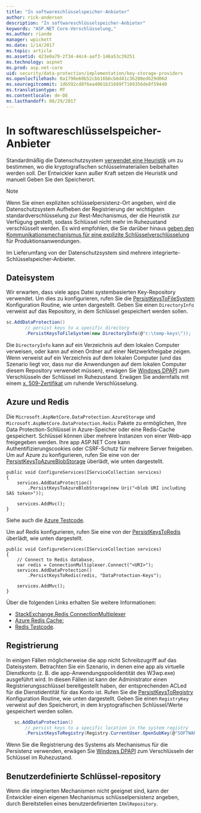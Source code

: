 ```yaml
---
title: "In softwareschlüsselspeicher-Anbieter"
author: rick-anderson
description: "In softwareschlüsselspeicher-Anbieter"
keywords: "ASP.NET Core-Verschlüsselung,"
ms.author: riande
manager: wpickett
ms.date: 1/14/2017
ms.topic: article
ms.assetid: 423e0a79-2f34-44c4-aaf3-146a53c39251
ms.technology: aspnet
ms.prod: asp.net-core
uid: security/data-protection/implementation/key-storage-providers
ms.openlocfilehash: 0a1798e60b52cbb16b6cb6d41c36200ed629d06d
ms.sourcegitcommit: 1db592cd8f6ea4061b31689f7109356de8f59440
ms.translationtype: MT
ms.contentlocale: de-DE
ms.lasthandoff: 08/29/2017
---
```

# <a name="key-storage-providers"></a>In softwareschlüsselspeicher-Anbieter

<a name=data-protection-implementation-key-storage-providers></a>

Standardmäßig die Datenschutzsystem [verwendet eine Heuristik](../configuration/default-settings.md#data-protection-default-settings) um zu bestimmen, wo die kryptografischen schlüsselmaterialien beibehalten werden soll. Der Entwickler kann außer Kraft setzen die Heuristik und manuell Geben Sie den Speicherort.

> [!NOTE]
> Wenn Sie einen expliziten schlüsselpersistenz-Ort angeben, wird die Datenschutzsystem Aufheben der Registrierung der wichtigsten standardverschlüsselung zur Rest-Mechanismus, der die Heuristik zur Verfügung gestellt, sodass Schlüssel nicht mehr im Ruhezustand verschlüsselt werden. Es wird empfohlen, die Sie darüber hinaus [geben den Kommunikationsmechanismus für eine explizite Schlüsselverschlüsselung](key-encryption-at-rest.md#data-protection-implementation-key-encryption-at-rest-providers) für Produktionsanwendungen.

Im Lieferumfang von der Datenschutzsystem sind mehrere integrierte-Schlüsselspeicher-Anbieter.

## <a name="file-system"></a>Dateisystem

Wir erwarten, dass viele apps Datei systembasierten Key-Repository verwendet. Um dies zu konfigurieren, rufen Sie die [PersistKeysToFileSystem](https://github.com/aspnet/DataProtection/blob/rel/1.1.0/src/Microsoft.AspNetCore.DataProtection/DataProtectionBuilderExtensions.cs) Konfiguration Routine, wie unten dargestellt. Geben Sie einen `DirectoryInfo` verweist auf das Repository, in dem Schlüssel gespeichert werden sollen.

```csharp
sc.AddDataProtection()
       // persist keys to a specific directory
       .PersistKeysToFileSystem(new DirectoryInfo(@"c:\temp-keys\"));
   ```

Die `DirectoryInfo` kann auf ein Verzeichnis auf dem lokalen Computer verweisen, oder kann auf einen Ordner auf einer Netzwerkfreigabe zeigen. Wenn verweist auf ein Verzeichnis auf dem lokalen Computer (und das Szenario liegt vor, dass nur die Anwendungen auf dem lokalen Computer diesem Repository verwendet müssen), erwägen Sie [Windows DPAPI](key-encryption-at-rest.md#data-protection-implementation-key-encryption-at-rest) zum Verschlüsseln der Schlüssel im Ruhezustand. Erwägen Sie andernfalls mit einem [x. 509-Zertifikat](key-encryption-at-rest.md#data-protection-implementation-key-encryption-at-rest) um ruhende Verschlüsselung.

## <a name="azure-and-redis"></a>Azure und Redis

Die `Microsoft.AspNetCore.DataProtection.AzureStorage` und `Microsoft.AspNetCore.DataProtection.Redis` Pakete zu ermöglichen, Ihre Data Protection-Schlüssel in Azure-Speicher oder eine Redis-Cache gespeichert. Schlüssel können über mehrere Instanzen von einer Web-app freigegeben werden. Ihre app ASP.NET Core kann Authentifizierungscookies oder CSRF-Schutz für mehrere Server freigeben. Um auf Azure zu konfigurieren, rufen Sie eine von der [PersistKeysToAzureBlobStorage](https://github.com/aspnet/DataProtection/blob/rel/1.1.0/src/Microsoft.AspNetCore.DataProtection.AzureStorage/AzureDataProtectionBuilderExtensions.cs) überlädt, wie unten dargestellt.

```
public void ConfigureServices(IServiceCollection services)
{
    services.AddDataProtection()
        .PersistKeysToAzureBlobStorage(new Uri("<blob URI including SAS token>"));

    services.AddMvc();
}
```

Siehe auch die [Azure Testcode](https://github.com/aspnet/DataProtection/blob/rel/1.1.0/samples/AzureBlob/Program.cs).

Um auf Redis konfigurieren, rufen Sie eine von der [PersistKeysToRedis](https://github.com/aspnet/DataProtection/blob/rel/1.1.0/src/Microsoft.AspNetCore.DataProtection.Redis/RedisDataProtectionBuilderExtensions.cs) überlädt, wie unten dargestellt.

```
public void ConfigureServices(IServiceCollection services)
{
    // Connect to Redis database.
    var redis = ConnectionMultiplexer.Connect("<URI>");
    services.AddDataProtection()
        .PersistKeysToRedis(redis, "DataProtection-Keys");

    services.AddMvc();
}
```

Über die folgenden Links erhalten Sie weitere Informationen:

- [StackExchange.Redis ConnectionMultiplexer](https://github.com/StackExchange/StackExchange.Redis/blob/master/docs/Basics.md)
- [Azure Redis Cache:](https://docs.microsoft.com/azure/redis-cache/cache-dotnet-how-to-use-azure-redis-cache#connect-to-the-cache)
- [Redis Testcode](https://github.com/aspnet/DataProtection/blob/rel/1.1.0/samples/Redis/Program.cs).

## <a name="registry"></a>Registrierung

In einigen Fällen möglicherweise die app nicht Schreibzugriff auf das Dateisystem. Betrachten Sie ein Szenario, in denen eine app als virtuelle Dienstkonto (z. B. die app-Anwendungspoolidentität des W3wp.exe) ausgeführt wird. In diesen Fällen ist kann der Administrator einen Registrierungsschlüssel bereitgestellt haben, der entsprechenden ACLed für die Dienstidentität für das Konto ist. Rufen Sie die [PersistKeysToRegistry](https://github.com/aspnet/DataProtection/blob/rel/1.1.0/src/Microsoft.AspNetCore.DataProtection/DataProtectionBuilderExtensions.cs) Konfiguration Routine, wie unten dargestellt. Geben Sie einen `RegistryKey` verweist auf den Speicherort, in dem kryptografischen Schlüssel/Werte gespeichert werden sollen.

```csharp
   sc.AddDataProtection()
       // persist keys to a specific location in the system registry
       .PersistKeysToRegistry(Registry.CurrentUser.OpenSubKey(@"SOFTWARE\Sample\keys"));
   ```

Wenn Sie die Registrierung des Systems als Mechanismus für die Persistenz verwenden, erwägen Sie [Windows DPAPI](key-encryption-at-rest.md#data-protection-implementation-key-encryption-at-rest) zum Verschlüsseln der Schlüssel im Ruhezustand.

## <a name="custom-key-repository"></a>Benutzerdefinierte Schlüssel-repository

Wenn die integrierten Mechanismen nicht geeignet sind, kann der Entwickler einen eigenen Mechanismus schlüsselpersistenz angeben, durch Bereitstellen eines benutzerdefinierten `IXmlRepository`.
